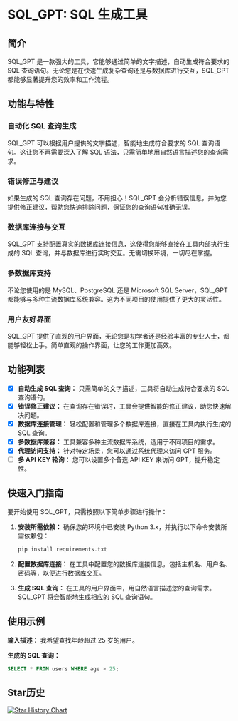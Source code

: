
# SQL_GPT: SQL 生成工具

## 简介

SQL_GPT 是一款强大的工具，它能够通过简单的文字描述，自动生成符合要求的 SQL 查询语句。无论您是在快速生成复杂查询还是与数据库进行交互，SQL_GPT 都能够显著提升您的效率和工作流程。

## 功能与特性

### 自动化 SQL 查询生成

SQL_GPT 可以根据用户提供的文字描述，智能地生成符合要求的 SQL 查询语句。这让您不再需要深入了解 SQL 语法，只需简单地用自然语言描述您的查询需求。

### 错误修正与建议

如果生成的 SQL 查询存在问题，不用担心！SQL_GPT 会分析错误信息，并为您提供修正建议，帮助您快速排除问题，保证您的查询语句准确无误。

### 数据库连接与交互

SQL_GPT 支持配置真实的数据库连接信息，这使得您能够直接在工具内部执行生成的 SQL 查询，并与数据库进行实时交互。无需切换环境，一切尽在掌握。

### 多数据库支持

不论您使用的是 MySQL、PostgreSQL 还是 Microsoft SQL Server，SQL_GPT 都能够与多种主流数据库系统兼容。这为不同项目的使用提供了更大的灵活性。

### 用户友好界面

SQL_GPT 提供了直观的用户界面，无论您是初学者还是经验丰富的专业人士，都能够轻松上手。简单直观的操作界面，让您的工作更加高效。

## 功能列表

- [x] **自动生成 SQL 查询：** 只需简单的文字描述，工具将自动生成符合要求的 SQL 查询语句。
- [x] **错误修正建议：** 在查询存在错误时，工具会提供智能的修正建议，助您快速解决问题。
- [x] **数据库连接管理：** 轻松配置和管理多个数据库连接，直接在工具内执行生成的 SQL 查询。
- [x] **多数据库兼容：** 工具兼容多种主流数据库系统，适用于不同项目的需求。
- [x] **代理访问支持：** 针对特定场景，您可以通过系统代理来访问 GPT 服务。
- [ ] **多 API KEY 轮询：** 您可以设置多个备选 API KEY 来访问 GPT，提升稳定性。

## 快速入门指南

要开始使用 SQL_GPT，只需按照以下简单步骤进行操作：

1. **安装所需依赖：** 确保您的环境中已安装 Python 3.x，并执行以下命令安装所需依赖包：

    ```bash
    pip install requirements.txt
    ```

2. **配置数据库连接：** 在工具中配置您的数据库连接信息，包括主机名、用户名、密码等，以便进行数据库交互。

3. **生成 SQL 查询：** 在工具的用户界面中，用自然语言描述您的查询需求。SQL_GPT 将会智能地生成相应的 SQL 查询语句。

## 使用示例

**输入描述：** 我希望查找年龄超过 25 岁的用户。

**生成的 SQL 查询：**
```sql
SELECT * FROM users WHERE age > 25;
```

## Star历史

[![Star History Chart](https://api.star-history.com/svg?repos=CL-lau/SQL-GPT&type=Date)](https://star-history.com/#CL-lau/SQL-GPT&Date)